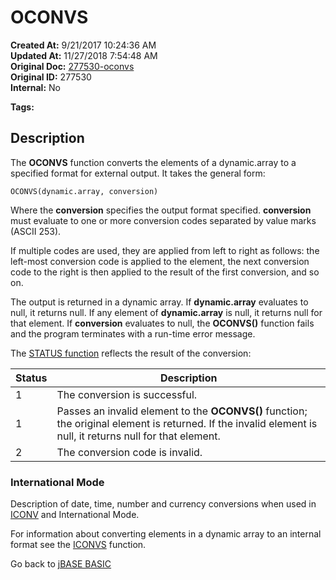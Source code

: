 # OCONVS

**Created At:** 9/21/2017 10:24:36 AM  
**Updated At:** 11/27/2018 7:54:48 AM  
**Original Doc:** [277530-oconvs](https://docs.jbase.com/36868-jbase-basic/277530-oconvs)  
**Original ID:** 277530  
**Internal:** No  

**Tags:**
<badge text='dynamic arrays' vertical='middle' />

## Description

The **OCONVS** function converts the elements of a dynamic.array to a specified format for external output. It takes the general form:

```
OCONVS(dynamic.array, conversion)
```

Where the **conversion** specifies the output format specified. **conversion** must evaluate to one or more conversion codes separated by value marks (ASCII 253).

If multiple codes are used, they are applied from left to right as follows: the left-most conversion code is applied to the element, the next conversion code to the right is then applied to the result of the first conversion, and so on.

The output is returned in a dynamic array. If **dynamic.array** evaluates to null, it returns null. If any element of **dynamic.array** is null, it returns null for that element. If **conversion** evaluates to null, the **OCONVS()** function fails and the program terminates with a run-time error message.

The [STATUS function](./../status-function) reflects the result of the conversion:

| Status | Description |
| --- | --- |
| 1 | The conversion is successful. |
| 1 | Passes an invalid element to the **OCONVS()** function; the original element is returned. If the invalid element is null, it returns null for that element. |
| 2 | The conversion code is invalid. |

### International Mode

Description of date, time, number and currency conversions when used in [ICONV](./../iconv) and International Mode.

For information about converting elements in a dynamic array to an internal format see the [ICONVS](./../iconvs) function.

Go back to [jBASE BASIC](./../README.md)
